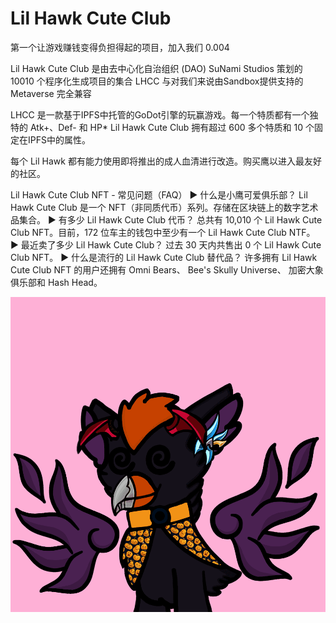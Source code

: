# Lil Hawk Cute Club

第一个让游戏赚钱变得负担得起的项目，加入我们 0.004

Lil Hawk Cute Club 是由去中心化自治组织 (DAO) SuNami Studios 策划的 10010 个程序化生成项目的集合 LHCC 与对我们来说由Sandbox提供支持的 Metaverse 完全兼容

LHCC 是一款基于IPFS中托管的GoDot引擎的玩赢游戏。每一个特质都有一个独特的 Atk+、Def- 和 HP* Lil Hawk Cute Club 拥有超过 600 多个特质和 10 个固定在IPFS中的属性。

每个 Lil Hawk 都有能力使用即将推出的成人血清进行改造。购买鹰以进入最友好的社区。

Lil Hawk Cute Club NFT - 常见问题（FAQ）
▶ 什么是小鹰可爱俱乐部？
Lil Hawk Cute Club 是一个 NFT（非同质代币）系列。存储在区块链上的数字艺术品集合。
▶ 有多少 Lil Hawk Cute Club 代币？
总共有 10,010 个 Lil Hawk Cute Club NFT。目前，172 位车主的钱包中至少有一个 Lil Hawk Cute Club NTF。
▶ 最近卖了多少 Lil Hawk Cute Club？
过去 30 天内共售出 0 个 Lil Hawk Cute Club NFT。
▶ 什么是流行的 Lil Hawk Cute Club 替代品？
许多拥有 Lil Hawk Cute Club NFT 的用户还拥有 Omni Bears、 Bee's Skully Universe、 加密大象俱乐部和 Hash Head。

![nft](unnamed.png)
